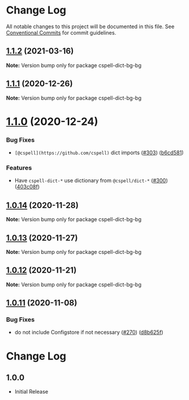 # Change Log

All notable changes to this project will be documented in this file.
See [Conventional Commits](https://conventionalcommits.org) for commit guidelines.

## [1.1.2](https://github.com/streetsidesoftware/cspell-dicts/compare/cspell-dict-bg-bg@1.1.1...cspell-dict-bg-bg@1.1.2) (2021-03-16)

**Note:** Version bump only for package cspell-dict-bg-bg





## [1.1.1](https://github.com/streetsidesoftware/cspell-dicts/compare/cspell-dict-bg-bg@1.1.0...cspell-dict-bg-bg@1.1.1) (2020-12-26)

**Note:** Version bump only for package cspell-dict-bg-bg





# [1.1.0](https://github.com/streetsidesoftware/cspell-dicts/compare/cspell-dict-bg-bg@1.0.14...cspell-dict-bg-bg@1.1.0) (2020-12-24)


### Bug Fixes

* `[@cspell](https://github.com/cspell)` dict imports ([#303](https://github.com/streetsidesoftware/cspell-dicts/issues/303)) ([b6cd581](https://github.com/streetsidesoftware/cspell-dicts/commit/b6cd58114caa8752fba69522e6b740a4be74dd6e))


### Features

* Have `cspell-dict-*` use dictionary from `@cspell/dict-*` ([#300](https://github.com/streetsidesoftware/cspell-dicts/issues/300)) ([403c08f](https://github.com/streetsidesoftware/cspell-dicts/commit/403c08fbd1d11a083f586e591b87ef9a47f71944))





## [1.0.14](https://github.com/streetsidesoftware/cspell-dicts/compare/cspell-dict-bg-bg@1.0.13...cspell-dict-bg-bg@1.0.14) (2020-11-28)

**Note:** Version bump only for package cspell-dict-bg-bg





## [1.0.13](https://github.com/streetsidesoftware/cspell-dicts/compare/cspell-dict-bg-bg@1.0.12...cspell-dict-bg-bg@1.0.13) (2020-11-27)

**Note:** Version bump only for package cspell-dict-bg-bg





## [1.0.12](https://github.com/streetsidesoftware/cspell-dicts/compare/cspell-dict-bg-bg@1.0.11...cspell-dict-bg-bg@1.0.12) (2020-11-21)

**Note:** Version bump only for package cspell-dict-bg-bg

## [1.0.11](https://github.com/streetsidesoftware/cspell-dicts/compare/cspell-dict-bg-bg@1.0.10...cspell-dict-bg-bg@1.0.11) (2020-11-08)

### Bug Fixes

- do not include Configstore if not necessary ([#270](https://github.com/streetsidesoftware/cspell-dicts/issues/270)) ([d8b625f](https://github.com/streetsidesoftware/cspell-dicts/commit/d8b625f2f42d5cc6c4a9390216ac1e5037886e44))

# Change Log

## 1.0.0

- Initial Release
